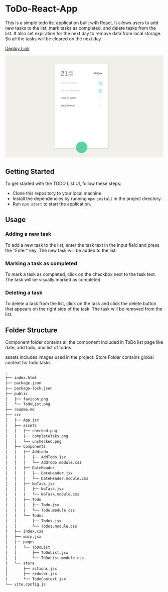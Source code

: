 # ToDo-React-App

This is a simple todo list application built with React. It allows users to add new tasks to the list, mark tasks as completed, and delete tasks from the list. It also set expiration for the next day to remove data from local storage. So all the tasks will be cleared on the next day

[Deploy Link](https://earnest-gumption-e2baa1.netlify.app/)

![TodoList UI](/public/TodoList.png)

## Getting Started

To get started with the TODO List UI, follow these steps:

- Clone this repository to your local machine.
- Install the dependencies by running `npm install` in the project directory.
- Run `npm start` to start the application.

## Usage

### Adding a new task

To add a new task to the list, enter the task text in the input field and press the "Enter" key. The new task will be added to the list.

### Marking a task as completed

To mark a task as completed, click on the checkbox next to the task text. The task will be visually marked as completed.

### Deleting a task

To delete a task from the list, click on the task and click the delete button that appears on the right side of the task. The task will be removed from the list.

## Folder Structure

Component folder contains all the component included in ToDo list page like date, add todo, and list of todos

assets includes images used in the project. Store Folder contains global context for todo tasks

```sh
.
├── index.html
├── package.json
├── package-lock.json
├── public
│   ├── favicon.png
│   └── TodoList.png
├── readme.md
├── src
│   ├── App.jsx
│   ├── assets
│   │   ├── checked.png
│   │   ├── completeTaks.png
│   │   └── unchecked.png
│   ├── Components
│   │   ├── Addtodo
│   │   │   ├── AddTodo.jsx
│   │   │   └── AddTodo.module.css
│   │   ├── DateHeader
│   │   │   ├── DateHeader.jsx
│   │   │   └── DateHeader.module.css
│   │   ├── NoTask.jsx
│   │   │   ├── NoTask.jsx
│   │   │   └── NoTask.module.css
│   │   ├── Todo
│   │   │   ├── Todo.jsx
│   │   │   └── Todo.module.css
│   │   └── Todos
│   │       ├── Todos.jsx
│   │       └── Todos.module.css
│   ├── index.css
│   ├── main.jsx
│   ├── pages
│   │   └── ToDoList
│   │       ├── ToDoList.jsx
│   │       └── ToDoList.module.css
│   └── store
│       ├── actions.jsx
│       ├── reducer.jsx
│       └── TodoContext.jsx
└── vite.config.js
```
